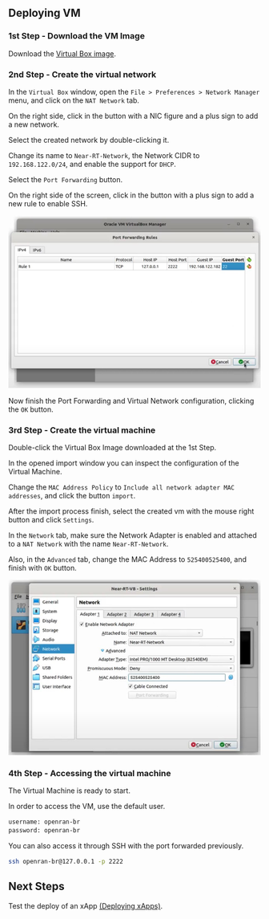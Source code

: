 ## Deploying VM

### 1st Step - Download the VM Image
Download the [Virtual Box image](https://drive.google.com/file/d/1X1eNDJQCD5gxfRPwFnXYsnrkxNLhmcsS).

### 2nd Step - Create the virtual network

In the `Virtual Box` window, open the `File > Preferences > Network Manager` menu, and click on the `NAT Network` tab.

On the right side, click in the button with a NIC figure and a plus sign to add a new network.

Select the created network by double-clicking it.

Change its name to `Near-RT-Network`, the Network CIDR to `192.168.122.0/24`, and enable the support for `DHCP`.

Select the `Port Forwarding` button.

On the right side of the screen, click in the button with a plus sign to add a new rule to enable SSH.

![network port](figs/vb-port.jpg)

Now finish the Port Forwarding and Virtual Network configuration, clicking the `OK` button.

### 3rd Step - Create the virtual machine

Double-click the Virtual Box Image downloaded at the 1st Step.

In the opened import window you can inspect the configuration of the Virtual Machine.

Change the `MAC Address Policy` to `Include all network adapter MAC addresses`, and click the button `import`.

After the import process finish, select the created vm with the mouse right button and click `Settings`.

In the `Network` tab, make sure the Network Adapter is enabled and attached to a `NAT Network` with the name `Near-RT-Network`.

Also, in the `Advanced` tab, change the MAC Address to `525400525400`, and finish with `OK` button.

![network port](figs/vb-mac.jpg)

### 4th Step - Accessing the virtual machine

The Virtual Machine is ready to start.

In order to access the VM, use the default user.
``` bash
username: openran-br
password: openran-br
```

You can also access it through SSH with the port forwarded previously.
```bash
ssh openran-br@127.0.0.1 -p 2222
```

## Next Steps

Test the deploy of an xApp [(Deploying xApps)](docs/xapp.md).
